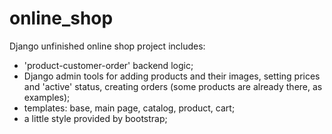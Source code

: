 # online_shop
Django unfinished online shop project
includes:
- 'product-customer-order' backend logic;
- Django admin tools for adding products and their images, setting prices and 'active' status, creating orders (some products are already there, as examples);
- templates: base, main page, catalog, product, cart;
- a little style provided by bootstrap;


